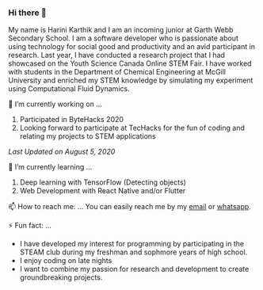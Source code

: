 ### Hi there 👋

My name is Harini Karthik and I am an incoming junior at Garth Webb Secondary School. I am a software developer who is passionate about using technology for social good and productivity and an avid participant in research. Last year, I have conducted a research project that I had showcased on the Youth Science Canada Online STEM Fair. I have worked with students in the Department of Chemical Engineering at McGill University and enriched my STEM knowledge by simulating my experiment using Computational Fluid Dynamics. 

🔭 I’m currently working on ...
1. Participated in ByteHacks 2020
2. Looking forward to participate at TecHacks for the fun of coding and relating my projects to STEM applications

_Last Updated on August 5, 2020_

🌱 I’m currently learning ...
1. Deep learning with TensorFlow (Detecting objects)
2. Web Development with React Native and/or Flutter

📫 How to reach me: ...
You can easily reach me by my [email](hka747910@gmail.com) or [whatsapp](438-883-8172).

⚡ Fun fact: ...
* I have developed my interest for programming by participating in the STEAM club during my freshman and sophmore years of high school.
* I enjoy coding on late nights
* I want to combine my passion for research and development to create groundbreaking projects. 

